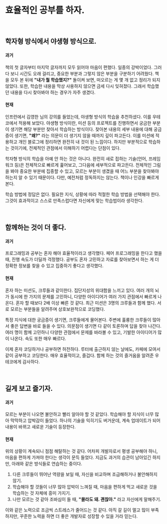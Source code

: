 # 효율적인 공부를 하자.

<br>

## 학자형 방식에서 야생형 방식으로.

#### 과거

책의 첫 글자부터 마지막 글자까지 모두 읽어야 마음이 편했다. 일종의 강박이었다. 그러다 보니 시간도 오래 걸리고, 중요한 부분과 그렇지 않은 부분을 구분하기 어려웠다. 책을 모두 본 뒤에 __"내가 뭘 학습했지?"__ 돌이켜 보면, 떠오르는 게 몇 개 없고 정리가 되지 않았다. 또한, 학습한 내용을 막상 사용하지 않으면 금세 다시 잊혀졌다. 그래서 학습했던 내용을 다시 찾아봐야 하는 경우가 자주 생겼다.

#### 현재

인프런에서 김영한 님의 강의를 들었는데, 야생형 방식의 학습을 추천하셨다. 이를 우테코에서 적용해 보았다. 야생형 방식이란, 미션 등의 프로젝트를 진행하면서 궁금한 부분이 생기면 해당 부분만 찾아서 학습하는 방식이다. 찾아본 내용의 세부 내용에 대해 궁금증이 생기면, __"왜?"__ 라는 의문이 더 생기지 않을 때까지 깊이 파고든다. 이를 미션에 적용하고 개인 블로그에 정리하면 완전히 내 것이 된 느낌이다. 하지만 부분적으로 학습하는 것이기에, 전체적인 관점에서 이해하기 어렵다는 단점이 있다.

학자형 방식의 학습을 아예 안 하는 것은 아니다. 완전히 새로 접하는 기술(언어, 프레임워크 등)은 전체적으로 빠르게 훑어보고, 그다음에 세부적으로 파고든다. 전체적인 그림을 봐야 중요한 부분에 집중할 수 있고, 모르는 부분이 생겼을 때 어느 부분을 찾아봐야 하는지 알 수 있기 때문이다. 다만, 예전처럼 정독하지는 않는다. 책이나 인강을 빠르게 본다.

학습 방법에 정답은 없다. 필요한 지식, 상황에 따라 적절한 학습 방법을 선택해야 한다. 그것이 효과적이고 스스로 만족스럽다면 자신에게 맞는 학습법이라 생각한다.

<br>

## 함께하는 것이 더 좋다.

#### 과거

프로그래밍과 공부는 혼자 해야 효율적이라고 생각했다. 페어 프로그래밍을 한다고 했을 때, 진행 속도가 더딜까 걱정했다. 공부도 혼자 고민하고 자료를 찾아보면서 하는 게 더 정확한 정보를 찾을 수 있고 집중하기 좋다고 생각했다.

#### 현재

혼자 하는 미션도, 크루들과 같이한다. 집단지성의 위대함을 느끼고 있다. 여러 개의 뇌가 동시에 한 가지의 문제를 고민하니, 다양한 아이디어가 여러 가지 관점에서 빠르게 나온다. 혼자 할 때보다 2배 이상 빠른 것 같다. 최근 미션은 3명의 크루들과 함께 했다. 서로 모르는 부분들을 알려주며 상호보완적으로 코딩했다. 



특정 지식에 대한 궁금증이 생기면, 크루들에게 물어본다. 주변에 훌륭한 크루들이 많아서 좋은 답변을 바로 들을 수 있다. 의문점이 생기면 다 같이 토론하며 답을 찾아 나간다. 여러 명이 함께 고민하니 다양한 관점에서 문제를 바라볼 수 있고, 기발한 아이디어가 많이 나온다. 속도 또한 매우 빠르다.



이제 혼자 코딩하거나 공부하면 허전하다. 루터에 출근하지 않는 날에도, 카페에 모여서 같이 공부하고 코딩한다. 매우 효율적이고, 즐겁다. 함께 하는 것의 즐거움을 알려준 우테코에게 감사하다.

<br>

## 길게 보고 즐기자.

#### 과거

모르는 부분이 나오면 불안하고 빨리 알아야 할 것 같았다. 학습해야 할 지식이 너무 많아 막막하고 압박감이 들었다. 하나의 기술을 익히기도 버거운데, 계속 업데이트가 되어 내용이 바뀌고 새로운 기술이 등장한다.

#### 현재

위의 상황이 계속되니 점점 해탈하는 것 같다. 어차피 개발자로서 평생 공부해야 하니, 마음을 편하게 가져야 한다는 생각이 문득 들었다. 지금도 과거의 습관이 남아있긴 하지만, 아래와 같은 방식들로 연습하는 중이다. 

1. 다른 크루들이 뛰어난 역량을 보일 때, 자신을 비교하며 조급해하거나 불안해하지 않기. 
2. 학습해야 할 것들이 너무 많아 압박이 느껴질 때, 마음을 편하게 먹고 새로운 것을 학습하는 것 자체에 흥미 가지기. 
3. 나만 모르는 것 같아 조바심이 들 때, __"몰라도 돼. 괜찮아."__ 라고 자신에게 말해주기.

이와 같은 노력으로 조금씩 스트레스가 줄어드는 것 같다. 아직 갈 길이 멀고 많이 부족하지만, 꾸준한 노력을 하면 더 좋은 개발자로 성장할 수 있을 거라 믿는다.


